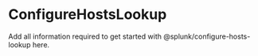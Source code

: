 # ConfigureHostsLookup

Add all information required to get started with @splunk/configure-hosts-lookup here.
